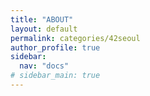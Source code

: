 ```yaml
---
title: "ABOUT"
layout: default
permalink: categories/42seoul
author_profile: true
sidebar:
  nav: "docs"
# sidebar_main: true
---
```

<!-- 
{% assign posts = site.categories.42seoul %}
{% for post in posts %} {% include archive-single.html type=page.entries_layout %} {% endfor %} -->
